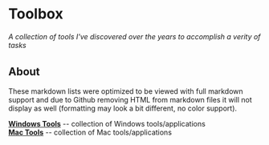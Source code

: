 # Toolbox <br/>
###### A collection of tools I've discovered over the years to accomplish a verity of tasks


## About <br/>
These markdown lists were optimized to be viewed with full markdown support and due to Github removing HTML from markdown files it will not display as well (formatting may look a bit different, no color support). <br/>

**[Windows Tools](Mindowstools.md)** -- collection of Windows tools/applications <br/>
**[Mac Tools](Mactools.md)** -- collection of Mac tools/applications <br/>